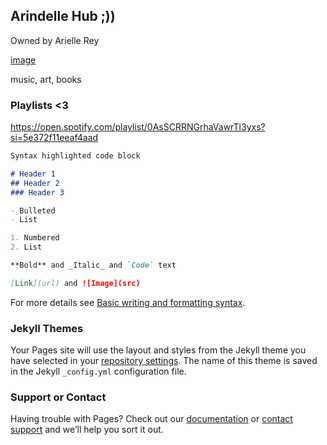 ## Arindelle Hub ;))
Owned by Arielle Rey

[image](https://user-images.githubusercontent.com/102721958/161282374-0969425a-0432-4cb6-9401-87fa7fbc43b1.png)


music, art, books

### Playlists <3

https://open.spotify.com/playlist/0AsSCRRNGrhaVawrTl3yxs?si=5e372f11eeaf4aad

```markdown
Syntax highlighted code block

# Header 1
## Header 2
### Header 3

- Bulleted
- List

1. Numbered
2. List

**Bold** and _Italic_ and `Code` text

[Link](url) and ![Image](src)
```

For more details see [Basic writing and formatting syntax](https://docs.github.com/en/github/writing-on-github/getting-started-with-writing-and-formatting-on-github/basic-writing-and-formatting-syntax).

### Jekyll Themes

Your Pages site will use the layout and styles from the Jekyll theme you have selected in your [repository settings](https://github.com/arindelle13/arindelle13.github.io/settings/pages). The name of this theme is saved in the Jekyll `_config.yml` configuration file.

### Support or Contact

Having trouble with Pages? Check out our [documentation](https://docs.github.com/categories/github-pages-basics/) or [contact support](https://support.github.com/contact) and we’ll help you sort it out.
